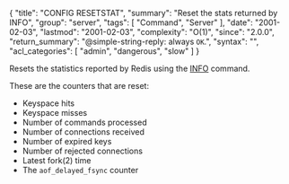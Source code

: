 {
  "title": "CONFIG RESETSTAT",
  "summary": "Reset the stats returned by INFO",
  "group": "server",
  "tags": [
    "Command",
    "Server"
  ],
  "date": "2001-02-03",
  "lastmod": "2001-02-03",
  "complexity": "O(1)",
  "since": "2.0.0",
  "return_summary": "@simple-string-reply: always `OK`.",
  "syntax": "",
  "acl_categories": [
    "admin",
    "dangerous",
    "slow"
  ]
}

Resets the statistics reported by Redis using the [INFO](/commands/info) command.

These are the counters that are reset:

* Keyspace hits
* Keyspace misses
* Number of commands processed
* Number of connections received
* Number of expired keys
* Number of rejected connections
* Latest fork(2) time
* The `aof_delayed_fsync` counter

